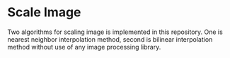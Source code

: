 # Scale Image
Two algorithms for scaling image is implemented in this repository. One is nearest neighbor interpolation method, second is 
bilinear interpolation method without use of any image processing library.
